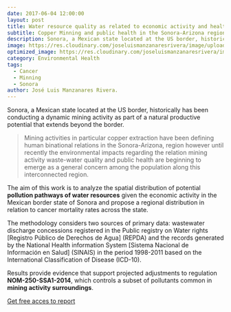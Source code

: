```yaml
---
date: 2017-06-04 12:00:00
layout: post
title: Water resource quality as related to economic activity and health patterns in Sonora, Mexico.
subtitle: Copper Minning and public health in the Sonora-Arizona region. 
description: Sonora, a Mexican state located at the US border, historically has been conducting a dynamic mining activity as part of a natural productive potential that extends beyond the border. 
image: https://res.cloudinary.com/joseluismanzanaresrivera/image/upload/v1585595004/Grupo-Mexico_ray9t9.jpg
optimized_image: https://res.cloudinary.com/joseluismanzanaresrivera/image/upload/v1585595004/Grupo-Mexico_ray9t9.jpg
category: Environmental Health
tags:
  - Cancer
  - Minning
  - Sonora
author: José Luis Manzanares Rivera.
---
```


Sonora, a Mexican state located at the US border, historically has been conducting a dynamic mining activity as part of a natural productive potential that extends beyond the border. 

>Mining activities in particular copper extraction have been defining human binational relations in the Sonora-Arizona, region however until recently the environmental impacts regarding the relation mining activity waste-water quality and public health are beginning to emerge as a general concern among the population along this interconnected region. 

The aim of this work is to analyze the spatial distribution of potential **pollution pathways of water resources** given the economic activity in the Mexican border state of Sonora  and  propose  a  regional  distribution  in  relation  to  cancer  mortality  rates  across the state.

The methodology considers two sources of primary data: wastewater discharge concessions registered in the Public registry on Water rights [Registro Público de Derechos de Agua] (REPDA) and the records generated by the National Health information System [Sistema Nacional de Información en  Salud] (SINAIS) in the period 1998-2011 based on the International Classification of Disease (ICD-10).

Results provide evidence that support projected adjustments to regulation  **NOM-250-SSA1-2014**, which controls a subset of pollutants common in **mining activity surroundings**.

[Get free acces to report](http://revistas.unla.edu.ar/saludcolectiva/article/view/811)



